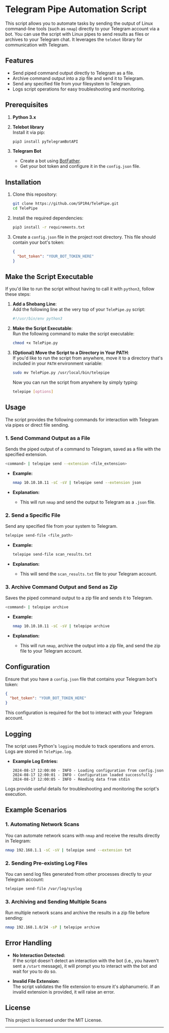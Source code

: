 # Telegram Pipe Automation Script

This script allows you to automate tasks by sending the output of Linux command-line tools (such as `nmap`) directly to your Telegram account via a bot. You can use the script with Linux pipes to send results as files or archives to your Telegram chat. It leverages the `telebot` library for communication with Telegram.

## Features

- Send piped command output directly to Telegram as a file.
- Archive command output into a zip file and send it to Telegram.
- Send any specified file from your filesystem to Telegram.
- Logs script operations for easy troubleshooting and monitoring.

## Prerequisites

1. **Python 3.x**
2. **Telebot library**  
   Install it via pip:
   ```bash
   pip3 install pyTelegramBotAPI
   ```

3. **Telegram Bot**
   - Create a bot using [BotFather](https://core.telegram.org/bots#botfather).
   - Get your bot token and configure it in the `config.json` file.

## Installation

1. Clone this repository:
   ```bash
   git clone https://github.com/SP1R4/TelePipe.git
   cd TelePipe
   ```

2. Install the required dependencies:
   ```bash
   pip3 install -r requirements.txt
   ```

3. Create a `config.json` file in the project root directory. This file should contain your bot's token:
   ```json
   {
     "bot_token": "YOUR_BOT_TOKEN_HERE"
   }
   ```

## Make the Script Executable

If you'd like to run the script without having to call it with `python3`, follow these steps:

1. **Add a Shebang Line**:  
   Add the following line at the very top of your `TelePipe.py` script:
   ```bash
   #!/usr/bin/env python3
   ```

2. **Make the Script Executable**:  
   Run the following command to make the script executable:
   ```bash
   chmod +x TelePipe.py
   ```

3. **(Optional) Move the Script to a Directory in Your PATH**:  
   If you'd like to run the script from anywhere, move it to a directory that's included in your `PATH` environment variable:
   ```bash
   sudo mv TelePipe.py /usr/local/bin/telepipe
   ```

   Now you can run the script from anywhere by simply typing:
   ```bash
   telepipe [options]
   ```

## Usage

The script provides the following commands for interaction with Telegram via pipes or direct file sending.

### **1. Send Command Output as a File**

Sends the piped output of a command to Telegram, saved as a file with the specified extension.

```bash
<command> | telepipe send --extension <file_extension>
```

- **Example:**
  ```bash
  nmap 10.10.10.11 -sC -sV | telepipe send --extension json
  ```

- **Explanation:**
  - This will run `nmap` and send the output to Telegram as a `.json` file.

### **2. Send a Specific File**

Send any specified file from your system to Telegram.

```bash
telepipe send-file <file_path>
```

- **Example:**
  ```bash
  telepipe send-file scan_results.txt
  ```

- **Explanation:**
  - This will send the `scan_results.txt` file to your Telegram account.

### **3. Archive Command Output and Send as Zip**

Saves the piped command output to a zip file and sends it to Telegram.

```bash
<command> | telepipe archive
```

- **Example:**
  ```bash
  nmap 10.10.10.11 -sC -sV | telepipe archive
  ```

- **Explanation:**
  - This will run `nmap`, archive the output into a zip file, and send the zip file to your Telegram account.

## Configuration

Ensure that you have a `config.json` file that contains your Telegram bot's token:

```json
{
  "bot_token": "YOUR_BOT_TOKEN_HERE"
}
```

This configuration is required for the bot to interact with your Telegram account.

## Logging

The script uses Python's `logging` module to track operations and errors. Logs are stored in `TelePipe.log`.

- **Example Log Entries:**
  ```text
  2024-08-17 12:00:00 - INFO - Loading configuration from config.json
  2024-08-17 12:00:01 - INFO - Configuration loaded successfully
  2024-08-17 12:00:05 - INFO - Reading data from stdin
  ```

Logs provide useful details for troubleshooting and monitoring the script's execution.

## Example Scenarios

### **1. Automating Network Scans**

You can automate network scans with `nmap` and receive the results directly in Telegram:

```bash
nmap 192.168.1.1 -sC -sV | telepipe send --extension txt
```

### **2. Sending Pre-existing Log Files**

You can send log files generated from other processes directly to your Telegram account:

```bash
telepipe send-file /var/log/syslog
```

### **3. Archiving and Sending Multiple Scans**

Run multiple network scans and archive the results in a zip file before sending:

```bash
nmap 192.168.1.0/24 -sP | telepipe archive
```

## Error Handling

- **No Interaction Detected:**  
  If the script doesn't detect an interaction with the bot (i.e., you haven't sent a `/start` message), it will prompt you to interact with the bot and wait for you to do so.

- **Invalid File Extension:**  
  The script validates the file extension to ensure it's alphanumeric. If an invalid extension is provided, it will raise an error.

## License

This project is licensed under the MIT License.

---
